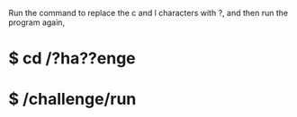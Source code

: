 Run the command to replace the c and l characters with ?, and then run the program again,

# $ cd /?ha??enge
# $ /challenge/run
